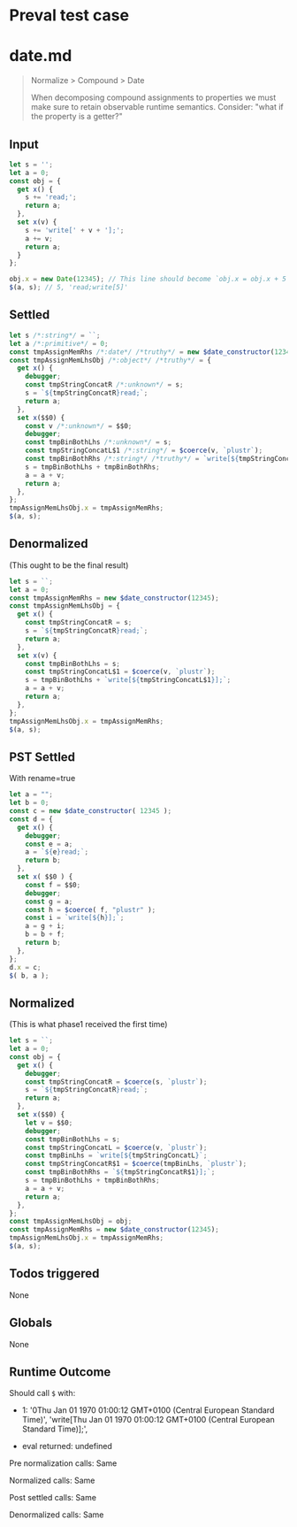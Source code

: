 # Preval test case

# date.md

> Normalize > Compound > Date
>
> When decomposing compound assignments to properties we must make sure to retain observable runtime semantics. Consider: "what if the property is a getter?"

## Input

`````js filename=intro
let s = '';
let a = 0;
const obj = {
  get x() { 
    s += 'read;';
    return a;
  },
  set x(v) {
    s += 'write[' + v + '];';
    a += v;
    return a;
  }
};

obj.x = new Date(12345); // This line should become `obj.x = obj.x + 5`
$(a, s); // 5, 'read;write[5]'
`````


## Settled


`````js filename=intro
let s /*:string*/ = ``;
let a /*:primitive*/ = 0;
const tmpAssignMemRhs /*:date*/ /*truthy*/ = new $date_constructor(12345);
const tmpAssignMemLhsObj /*:object*/ /*truthy*/ = {
  get x() {
    debugger;
    const tmpStringConcatR /*:unknown*/ = s;
    s = `${tmpStringConcatR}read;`;
    return a;
  },
  set x($$0) {
    const v /*:unknown*/ = $$0;
    debugger;
    const tmpBinBothLhs /*:unknown*/ = s;
    const tmpStringConcatL$1 /*:string*/ = $coerce(v, `plustr`);
    const tmpBinBothRhs /*:string*/ /*truthy*/ = `write[${tmpStringConcatL$1}];`;
    s = tmpBinBothLhs + tmpBinBothRhs;
    a = a + v;
    return a;
  },
};
tmpAssignMemLhsObj.x = tmpAssignMemRhs;
$(a, s);
`````


## Denormalized
(This ought to be the final result)

`````js filename=intro
let s = ``;
let a = 0;
const tmpAssignMemRhs = new $date_constructor(12345);
const tmpAssignMemLhsObj = {
  get x() {
    const tmpStringConcatR = s;
    s = `${tmpStringConcatR}read;`;
    return a;
  },
  set x(v) {
    const tmpBinBothLhs = s;
    const tmpStringConcatL$1 = $coerce(v, `plustr`);
    s = tmpBinBothLhs + `write[${tmpStringConcatL$1}];`;
    a = a + v;
    return a;
  },
};
tmpAssignMemLhsObj.x = tmpAssignMemRhs;
$(a, s);
`````


## PST Settled
With rename=true

`````js filename=intro
let a = "";
let b = 0;
const c = new $date_constructor( 12345 );
const d = {
  get x() {
    debugger;
    const e = a;
    a = `${e}read;`;
    return b;
  },
  set x( $$0 ) {
    const f = $$0;
    debugger;
    const g = a;
    const h = $coerce( f, "plustr" );
    const i = `write[${h}];`;
    a = g + i;
    b = b + f;
    return b;
  },
};
d.x = c;
$( b, a );
`````


## Normalized
(This is what phase1 received the first time)

`````js filename=intro
let s = ``;
let a = 0;
const obj = {
  get x() {
    debugger;
    const tmpStringConcatR = $coerce(s, `plustr`);
    s = `${tmpStringConcatR}read;`;
    return a;
  },
  set x($$0) {
    let v = $$0;
    debugger;
    const tmpBinBothLhs = s;
    const tmpStringConcatL = $coerce(v, `plustr`);
    const tmpBinLhs = `write[${tmpStringConcatL}`;
    const tmpStringConcatR$1 = $coerce(tmpBinLhs, `plustr`);
    const tmpBinBothRhs = `${tmpStringConcatR$1}];`;
    s = tmpBinBothLhs + tmpBinBothRhs;
    a = a + v;
    return a;
  },
};
const tmpAssignMemLhsObj = obj;
const tmpAssignMemRhs = new $date_constructor(12345);
tmpAssignMemLhsObj.x = tmpAssignMemRhs;
$(a, s);
`````


## Todos triggered


None


## Globals


None


## Runtime Outcome


Should call `$` with:
 - 1: 
  '0Thu Jan 01 1970 01:00:12 GMT+0100 (Central European Standard Time)',
  'write[Thu Jan 01 1970 01:00:12 GMT+0100 (Central European Standard Time)];',

 - eval returned: undefined

Pre normalization calls: Same

Normalized calls: Same

Post settled calls: Same

Denormalized calls: Same
